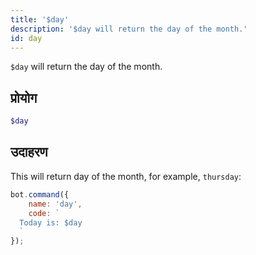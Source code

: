 ```yaml
---
title: '$day'
description: '$day will return the day of the month.'
id: day
---
```


`$day` will return the day of the month.

## प्रोयोग

```php
$day
```

## उदाहरण

This will return day of the month, for example, `thursday`:

```javascript
bot.command({
    name: 'day',
    code: `
  Today is: $day
  `
});
```
